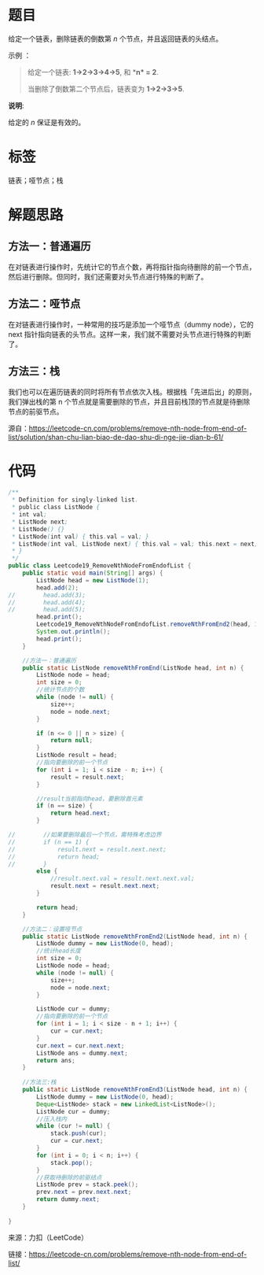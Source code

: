 # 题目

给定一个链表，删除链表的倒数第 *n* 个节点，并且返回链表的头结点。



示例 ：

> 给定一个链表: **1->2->3->4->5**, 和 ***n\* = 2**.
>
> 当删除了倒数第二个节点后，链表变为 **1->2->3->5**.

**说明**:

给定的 *n* 保证是有效的。



# 标签

链表；哑节点；栈

# 解题思路

## 方法一：普通遍历

在对链表进行操作时，先统计它的节点个数，再将指针指向待删除的前一个节点，然后进行删除。但同时，我们还需要对头节点进行特殊的判断了。

## 方法二：哑节点

在对链表进行操作时，一种常用的技巧是添加一个哑节点（dummy node），它的next 指针指向链表的头节点。这样一来，我们就不需要对头节点进行特殊的判断了。

## 方法三：栈

我们也可以在遍历链表的同时将所有节点依次入栈。根据栈「先进后出」的原则，我们弹出栈的第 n 个节点就是需要删除的节点，并且目前栈顶的节点就是待删除节点的前驱节点。



源自：https://leetcode-cn.com/problems/remove-nth-node-from-end-of-list/solution/shan-chu-lian-biao-de-dao-shu-di-nge-jie-dian-b-61/

# 代码

```java
/**
 * Definition for singly-linked list.
 * public class ListNode {
 * int val;
 * ListNode next;
 * ListNode() {}
 * ListNode(int val) { this.val = val; }
 * ListNode(int val, ListNode next) { this.val = val; this.next = next; }
 * }
 */
public class Leetcode19_RemoveNthNodeFromEndofList {
    public static void main(String[] args) {
        ListNode head = new ListNode(1);
        head.add(2);
//        head.add(3);
//        head.add(4);
//        head.add(5);
        head.print();
        Leetcode19_RemoveNthNodeFromEndofList.removeNthFromEnd2(head, 1);
        System.out.println();
        head.print();
    }

    //方法一：普通遍历
    public static ListNode removeNthFromEnd(ListNode head, int n) {
        ListNode node = head;
        int size = 0;
        //统计节点的个数
        while (node != null) {
            size++;
            node = node.next;
        }

        if (n <= 0 || n > size) {
            return null;
        }
        ListNode result = head;
        //指向要删除的前一个节点
        for (int i = 1; i < size - n; i++) {
            result = result.next;
        }

        //result当前指向head，要删除首元素
        if (n == size) {
            return head.next;
        }

//        //如果要删除最后一个节点，需特殊考虑边界
//        if (n == 1) {
//            result.next = result.next.next;
//            return head;
//        }
        else {
            //result.next.val = result.next.next.val;
            result.next = result.next.next;
        }

        return head;
    }

    //方法二：设置哑节点
    public static ListNode removeNthFromEnd2(ListNode head, int n) {
        ListNode dummy = new ListNode(0, head);
        //统计head长度
        int size = 0;
        ListNode node = head;
        while (node != null) {
            size++;
            node = node.next;
        }

        ListNode cur = dummy;
        //指向要删除的前一个节点
        for (int i = 1; i < size - n + 1; i++) {
            cur = cur.next;
        }
        cur.next = cur.next.next;
        ListNode ans = dummy.next;
        return ans;
    }
    
    //方法三:栈
    public static ListNode removeNthFromEnd3(ListNode head, int n) {
        ListNode dummy = new ListNode(0, head);
        Deque<ListNode> stack = new LinkedList<ListNode>();
        ListNode cur = dummy;
        //压入栈内
        while (cur != null) {
            stack.push(cur);
            cur = cur.next;
        }
        for (int i = 0; i < n; i++) {
            stack.pop();
        }
        //获取待删除的前驱结点
        ListNode prev = stack.peek();
        prev.next = prev.next.next;
        return dummy.next;
    }
    
}
```



来源：力扣（LeetCode）  

链接：https://leetcode-cn.com/problems/remove-nth-node-from-end-of-list/